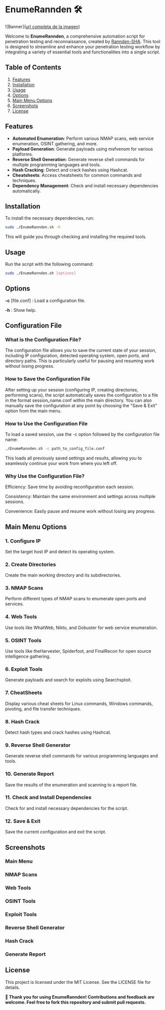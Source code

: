 # EnumeRannden 🛠️

![Banner]([url completa de la imagen](https://github.com/Rannden-SHA/EnumeRannden/blob/main/Images/banner.png))

Welcome to **EnumeRannden**, a comprehensive automation script for penetration testing and reconnaissance, created by [Rannden-SHA](https://github.com/Rannden-SHA). This tool is designed to streamline and enhance your penetration testing workflow by integrating a variety of essential tools and functionalities into a single script.

## Table of Contents

1. [Features](#features)
2. [Installation](#installation)
3. [Usage](#usage)
4. [Options](#options)
5. [Main Menu Options](#main-menu-options)
6. [Screenshots](#screenshots)
7. [License](#license)

## Features

- **Automated Enumeration**: Perform various NMAP scans, web service enumeration, OSINT gathering, and more.
- **Payload Generation**: Generate payloads using msfvenom for various platforms.
- **Reverse Shell Generation**: Generate reverse shell commands for multiple programming languages and tools.
- **Hash Cracking**: Detect and crack hashes using Hashcat.
- **Cheatsheets**: Access cheatsheets for common commands and techniques.
- **Dependency Management**: Check and install necessary dependencies automatically.

## Installation

To install the necessary dependencies, run:

```bash
sudo ./EnumeRannden.sh -h
```
This will guide you through checking and installing the required tools.

## Usage
Run the script with the following command:

```bash
sudo ./EnumeRannden.sh [options]
```
## Options
**-c** [file.conf] : Load a configuration file.

**-h** : Show help.

## Configuration File
### What is the Configuration File?
The configuration file allows you to save the current state of your session, including IP configuration, detected operating system, open ports, and directory paths. This is particularly useful for pausing and resuming work without losing progress.

### How to Save the Configuration File
After setting up your session (configuring IP, creating directories, performing scans), the script automatically saves the configuration to a file in the format session_name.conf within the main directory. You can also manually save the configuration at any point by choosing the "Save & Exit" option from the main menu.

### How to Use the Configuration File
To load a saved session, use the -c option followed by the configuration file name:

```bash
./EnumeRannden.sh -c path_to_config_file.conf
```
This loads all previously saved settings and results, allowing you to seamlessly continue your work from where you left off.

### Why Use the Configuration File?
Efficiency: Save time by avoiding reconfiguration each session.

Consistency: Maintain the same environment and settings across multiple sessions.

Convenience: Easily pause and resume work without losing any progress.

## Main Menu Options
### 1. Configure IP
Set the target host IP and detect its operating system.

### 2. Create Directories
Create the main working directory and its subdirectories.

### 3. NMAP Scans
Perform different types of NMAP scans to enumerate open ports and services.

### 4. Web Tools
Use tools like WhatWeb, Nikto, and Gobuster for web service enumeration.

### 5. OSINT Tools
Use tools like theHarvester, Spiderfoot, and FinalRecon for open source intelligence gathering.

### 6. Exploit Tools
Generate payloads and search for exploits using Searchsploit.

### 7. CheatSheets
Display various cheat sheets for Linux commands, Windows commands, pivoting, and file transfer techniques.

### 8. Hash Crack
Detect hash types and crack hashes using Hashcat.

### 9. Reverse Shell Generator
Generate reverse shell commands for various programming languages and tools.

### 10. Generate Report
Save the results of the enumeration and scanning to a report file.

### 11. Check and Install Dependencies
Check for and install necessary dependencies for the script.

### 12. Save & Exit
Save the current configuration and exit the script.


## Screenshots
### Main Menu

### NMAP Scans

### Web Tools

### OSINT Tools

### Exploit Tools

### Reverse Shell Generator

### Hash Crack

### Generate Report

## License
This project is licensed under the MIT License. See the LICENSE file for details.

**🌟 Thank you for using EnumeRannden! Contributions and feedback are welcome. Feel free to fork this repository and submit pull requests.**
